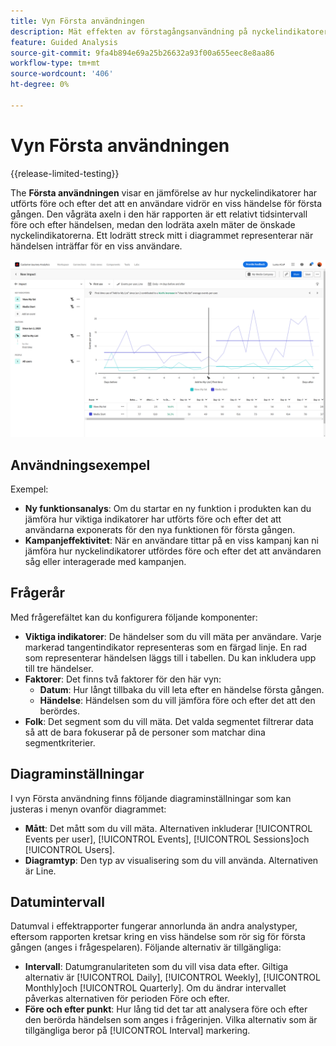 ```yaml
---
title: Vyn Första användningen
description: Mät effekten av förstagångsanvändning på nyckelindikatorer.
feature: Guided Analysis
source-git-commit: 9fa4b894e69a25b26632a93f00a655eec8e8aa86
workflow-type: tm+mt
source-wordcount: '406'
ht-degree: 0%

---
```


# Vyn Första användningen

{{release-limited-testing}}

The **Första användningen** visar en jämförelse av hur nyckelindikatorer har utförts före och efter det att en användare vidrör en viss händelse för första gången. Den vågräta axeln i den här rapporten är ett relativt tidsintervall före och efter händelsen, medan den lodräta axeln mäter de önskade nyckelindikatorerna. Ett lodrätt streck mitt i diagrammet representerar när händelsen inträffar för en viss användare.

![Frigör](../assets/first-use.png)

## Användningsexempel

Exempel:

* **Ny funktionsanalys**: Om du startar en ny funktion i produkten kan du jämföra hur viktiga indikatorer har utförts före och efter det att användarna exponerats för den nya funktionen för första gången.
* **Kampanjeffektivitet**: När en användare tittar på en viss kampanj kan ni jämföra hur nyckelindikatorer utfördes före och efter det att användaren såg eller interagerade med kampanjen.

## Frågerår

Med frågerefältet kan du konfigurera följande komponenter:

* **Viktiga indikatorer**: De händelser som du vill mäta per användare. Varje markerad tangentindikator representeras som en färgad linje. En rad som representerar händelsen läggs till i tabellen. Du kan inkludera upp till tre händelser.
* **Faktorer**: Det finns två faktorer för den här vyn:
   * **Datum**: Hur långt tillbaka du vill leta efter en händelse första gången.
   * **Händelse**: Händelsen som du vill jämföra före och efter det att den berördes.
* **Folk**: Det segment som du vill mäta. Det valda segmentet filtrerar data så att de bara fokuserar på de personer som matchar dina segmentkriterier.

## Diagraminställningar

I vyn Första användning finns följande diagraminställningar som kan justeras i menyn ovanför diagrammet:

* **Mått**: Det mått som du vill mäta. Alternativen inkluderar [!UICONTROL Events per user], [!UICONTROL Events], [!UICONTROL Sessions]och [!UICONTROL Users].
* **Diagramtyp**: Den typ av visualisering som du vill använda. Alternativen är Line.

## Datumintervall

Datumval i effektrapporter fungerar annorlunda än andra analystyper, eftersom rapporten kretsar kring en viss händelse som rör sig för första gången (anges i frågespelaren). Följande alternativ är tillgängliga:

* **Intervall**: Datumgranulariteten som du vill visa data efter. Giltiga alternativ är [!UICONTROL Daily], [!UICONTROL Weekly], [!UICONTROL Monthly]och [!UICONTROL Quarterly]. Om du ändrar intervallet påverkas alternativen för perioden Före och efter.
* **Före och efter punkt**: Hur lång tid det tar att analysera före och efter den berörda händelsen som anges i frågerinjen. Vilka alternativ som är tillgängliga beror på [!UICONTROL Interval] markering.
